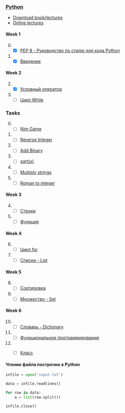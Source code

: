 ### [Python](http://wiki.cs.hse.ru/Основы_и_методология_программирования_на_ПМИ_2018/2019_(основной_поток,_1_модуль))


* [Download book/lectures](https://disk.yandex.ru/i/BkcKilJkumcPV)
* [Online lectures](https://www.coursera.org/learn/python-osnovy-programmirovaniya/home/welcome)

#### Week 1
0. - [x] [PEP 8 - Руководство по стилю для кода Python](https://github.com/doroteo7/HSE-Python-1/blob/master/notes/0.md)
1. - [x] [Введение](https://github.com/doroteo7/HSE-Python-1/blob/master/notes/1.md)

#### Week 2
2. - [x] [Условный оператор](https://github.com/doroteo7/HSE-Python-1/blob/master/notes/2.md)
3. - [ ] [Цикл While](https://github.com/doroteo7/HSE-Python-1/blob/master/notes/3.md)

### Tasks
0. - [ ] [Nim Game](https://leetcode.com/problems/nim-game/)
1. - [ ] [Reverse Integer](https://leetcode.com/problems/reverse-integer/)
2. - [ ] [Add Binary](https://leetcode.com/problems/add-binary/)
3. - [ ] [sqrt(x)](https://leetcode.com/problems/sqrtx/)
4. - [ ] [Multiply strings](https://leetcode.com/problems/multiply-strings/)
5. - [ ] [Roman to integer](https://leetcode.com/problems/roman-to-integer/)

#### Week 3
4. - [ ] [Строки](https://github.com/doroteo7/HSE-Python-1/blob/master/notes/4.md)
5. - [ ] [Функция](https://github.com/doroteo7/HSE-Python-1/blob/master/notes/5.md)

#### Week 4
6. - [ ] [Цикл for](https://github.com/doroteo7/HSE-Python-1/blob/master/notes/6.md)
7. - [ ] [Списки - List](https://github.com/doroteo7/HSE-Python-1/blob/master/notes/7.md)

#### Week 5
8. - [ ] [Сортировка](https://github.com/doroteo7/HSE-Python-1/blob/master/notes/8.md)
9. - [ ] [Множество - Set](https://github.com/doroteo7/HSE-Python-1/blob/master/notes/9.md)

#### Week 6
10. - [ ] [Словарь - Dictionary](https://github.com/doroteo7/HSE-Python-1/blob/master/notes/10.md)
11. - [ ] [Функциональное программирование](https://github.com/doroteo7/HSE-Python-1/blob/master/notes/11.md)

12. - [ ] [Класс](https://github.com/doroteo7/HSE-Python-1/blob/master/notes/12.md)




 


#### Чтение файла построчно в Python

```python
infile = open('input.txt')

data = infile.readlines()

for row in data:
    a = list(row.split())

infile.close()
```

